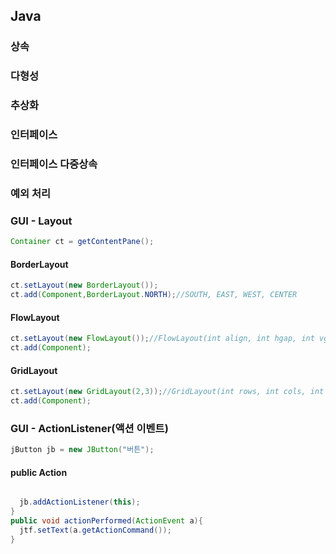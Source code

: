 ## Java

### 상속

### 다형성

### 추상화

### 인터페이스

### 인터페이스 다중상속

### 예외 처리

### GUI - Layout
```java
Container ct = getContentPane();
```
#### BorderLayout
```java
ct.setLayout(new BorderLayout());
ct.add(Component,BorderLayout.NORTH);//SOUTH, EAST, WEST, CENTER
```
#### FlowLayout
```java
ct.setLayout(new FlowLayout());//FlowLayout(int align, int hgap, int vgap); 정렬 방식:LEFT, CENTER, RIGHT, 간격 조정 : gap
ct.add(Component);
```
#### GridLayout
```java
ct.setLayout(new GridLayout(2,3));//GridLayout(int rows, int cols, int hgap, int wgap); //행, 열, 간격 조정
ct.add(Component);
```
### GUI - ActionListener(액션 이벤트)
```java
jButton jb = new JButton("버튼");
```
#### public Action
```java

  jb.addActionListener(this);
}
public void actionPerformed(ActionEvent a){
  jtf.setText(a.getActionCommand());
}

```

